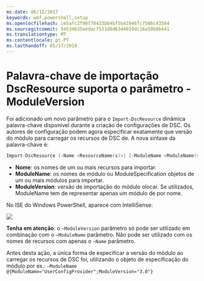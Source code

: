 ```yaml
---
ms.date: 06/12/2017
keywords: wmf,powershell,setup
ms.openlocfilehash: ce5afc2f90f78433b64bf5b41946fc7506c43504
ms.sourcegitcommit: 54534635eedacf531d8d6344019dc16a50b8b441
ms.translationtype: MT
ms.contentlocale: pt-PT
ms.lasthandoff: 05/17/2018
---
```

# <a name="import-dscresource-keyword-supports--moduleversion-parameter"></a>Palavra-chave de importação DscResource suporta o parâmetro - ModuleVersion

Foi adicionado um novo parâmetro para o `Import-DscResource` dinâmica palavra-chave disponível durante a criação de configurações de DSC. Os autores de configuração podem agora especificar exatamente que versão do módulo para carregar os recursos de DSC de. A nova sintaxe da palavra-chave é:

```powershell
Import-DscResource [-Name <ResourceName(s)>] [-ModuleName <ModuleName(s)>] [-ModuleVersion <ModuleVersion>]
```

* **Nome**: os nomes de um ou mais recursos para importar.
* **ModuleName**: os nomes de módulo ou ModuleSpecification objetos de um ou mais módulos para importar.
* **ModuleVersion**: versão de importação do módulo olocar. Se utilizados, ModuleName tem de representar apenas um módulo de por nome.

No ISE do Windows PowerShell, aparece com IntelliSense:

![](../images/Import-DscResource-Modversion.jpg)

**Tenha em atenção**: o `–ModuleVersion` parâmetro só pode ser utilizado em combinação com o `–ModuleName` parâmetro. Não pode ser utilizado com os nomes de recursos com apenas o `–Name` parâmetro.

Antes desta ação, a única forma de especificar a versão do módulo ao carregar os recursos de DSC foi, utilizando o objeto de especificação do módulo por ex.: `–ModuleName @{ModuleName="UserConfigProvider";ModuleVersion="3.0"}`

